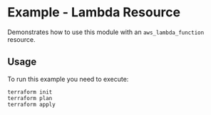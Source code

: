 # Example - Lambda Resource

Demonstrates how to use this module with an `aws_lambda_function` resource.

## Usage

To run this example you need to execute:

```commandline
terraform init
terraform plan
terraform apply
```

